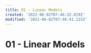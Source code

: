 ```yaml
---
title: 01 - Linear Models
created: '2022-06-02T07:46:32.019Z'
modified: '2022-06-02T07:46:41.115Z'
---
```


# 01 - Linear Models

